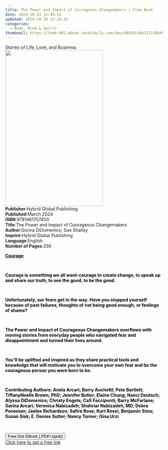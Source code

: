 ```yaml
---
title: The Power and Impact of Courageous Changemakers | Free Book
date: 2024-10-23 15:48:52
updated: 2024-10-26 12:24:32
categories:
  - Body, Mind & Spirit
thumbnail: https://thmb-001-ebook.techidaily.com/decc94950cb0e127130b4bb2c3f5d0a24c0c3a532763980397ea49035bba95cd.jpg
---
```

<main id="book-container">
  <div class="flex flex-col">
    <div class="book-brief flex-1 py-6 px-4 sm:p-6 md:py-10 md:px-8">
      <!-- brief-->
      <div class="book-brief-main">Stories of Life, Love, and Business</div>
    </div>
    <div
      class="book-meta-info flex-1 grid gap-4 col-start-1 col-end-3 row-start-1 sm:mb-6 sm:grid-cols-4 lg:gap-6 lg:col-start-2 lg:row-end-6 lg:row-span-6 lg:mb-0"
    >
      <div
        class="book-meta-info-left place-content-center mt-4 p-4 text-sm leading-6 col-start-2 col-span-2 dark:text-slate-400"
      >
        <img
          class="w-full h-500 object-cover rounded-lg sm:h-255 sm:col-span-2 lg:col-span-full"
          src="https://img-001-ebook.techidaily.com/5563f9e6ad8e6052dc0a094917066b10a36e32692f4eb112dfb6ec47e40276b9.jpg"
          alt=""
          width="312"
          height="500"
        />
      </div>
      <div
        class="book-meta-info-right mt-2 col-start-1 row-start-2 col-span-3 self-center"
      >
        <!-- meta data  -->
        <div class="flex flex-col px-4 md:px-8">
          <div class="flex-1">
            <strong>Publisher</strong>:<span class="px-2"
              >Hybrid Global Publishing</span
            >
          </div>
          <div class="flex-1">
            <strong>Published</strong>:<span class="px-2">March 2024</span>
          </div>
          <div class="flex-1">
            <strong>ISBN</strong>:<span class="px-2">9781961757400</span>
          </div>
          <div class="flex-1">
            <strong>Title</strong>:<span class="px-2"
              >The Power and Impact of Courageous Changemakers</span
            >
          </div>
          <div class="flex-1">
            <strong>Author</strong>:<span class="px-2"
              >Donna DiDomenico; Sue Shalley</span
            >
          </div>
          <div class="flex-1">
            <strong>Imprint</strong>:<span class="px-2"
              >Hybrid Global Publishing</span
            >
          </div>
          <div class="flex-1">
            <strong>Language</strong>:<span class="px-2">English</span>
          </div>
          <div class="flex-1">
            <strong>Number of Pages</strong>:<span class="px-2">256</span>
          </div>
        </div>
      </div>
    </div>
    <div class="book-description flex-1 py-6 px-4 sm:p-6 md:py-10 md:px-8">
      <div class="book-description-main">
        <div accordion-content="" id="description">
          <p>
            <strong
              style="background-color: rgba(0, 0, 0, 0); color: rgb(0, 0, 0)"
              ><u>Courage</u></strong
            >
          </p>
          <p><br /></p>
          <p>
            <strong
              style="background-color: rgba(0, 0, 0, 0); color: rgb(0, 0, 0)"
              >Courage is something we all want-courage to create change, to
              speak up and share our truth, to see the good, to&nbsp;be&nbsp;the
              good.</strong
            >
          </p>
          <p><br /></p>
          <p>
            <strong
              style="background-color: rgba(0, 0, 0, 0); color: rgb(0, 0, 0)"
              >Unfortunately, our fears get in the way.&nbsp;Have you stopped
              yourself because of past failures, thoughts of not being good
              enough, or feelings of shame?</strong
            >
          </p>
          <p><br /></p>
          <p>
            <strong
              style="background-color: rgba(0, 0, 0, 0); color: rgb(0, 0, 0)"
              >The Power and Impact of Courageous Changemakers overflows with
              moving stories from everyday people&nbsp;who navigated fear and
              disappointment and turned their lives around.&nbsp;</strong
            >
          </p>
          <p><br /></p>
          <p>
            <strong
              style="background-color: rgba(0, 0, 0, 0); color: rgb(0, 0, 0)"
              >You'll be uplifted and inspired as they share practical tools and
              knowledge that will motivate you to overcome your own fear and be
              the courageous person you were born to be.&nbsp;</strong
            >
          </p>
          <p><br /></p>
          <p>
            <strong
              style="background-color: rgba(0, 0, 0, 0); color: rgb(0, 0, 0)"
              >Contributing Authors: Anela Arcari; Barry Auchettl; Pete
              Bartlett; TiffanyNoelle Brown, PhD; Jennifer Butler; Elaine Chung;
              Nanci Deutsch; Alyssa DiDomenico; Christy Engels; CaS Facciponti;
              Barry McFarlane; Sarina Arcari; Veronica Nabizadeh; Shahriar
              Nabizadeh, MD; Debra Poneman; Jaelee Richardson; Safire Rose; Kurt
              Rossi; Benjamin Sims; Susan Sisk; E. Denise Sutter; Nancy Turner;
              Gina Urzi</strong
            >
          </p>
          <p><br /></p>
        </div>
        <div class="accordion-fader"></div>
      </div>
    </div>
    <div class="book-excerpts flex-1 py-6 px-4 sm:p-6 md:py-10 md:px-8"></div>
    <div
      class="book-about-author flex-1 py-6 px-4 sm:p-6 md:py-10 md:px-8"
    ></div>
    <div class="book-free-get flex-1 py-6 px-4 sm:p-6 md:py-10 md:px-8">
      <button
        id="btn-free-get"
        class="bg-blue-500 hover:bg-blue-700 text-white font-bold py-2 px-4 rounded"
      >
        Free Get EBook (.PDF/.epub)
      </button>
      <div id="countdown-display" class="px-2 text-lg mt-2"></div>
      <a
        id="free-link"
        class="hidden bg-blue-500 hover:bg-blue-700 text-white font-bold py-2 px-4 rounded"
        href="https://www.ebooks.com/en-us/book/211411480/the-power-and-impact-of-courageous-changemakers/donna-didomenico/"
        target="_blank"
        >Click here to get a free link</a
      >
    </div>
    <script>
      let countdownTime = 0;
      let countdownInterval = null;
      document
        .getElementById('btn-free-get')
        .addEventListener('click', startCountdown);
      function startCountdown() {
        countdownTime = new Date().getTime() + 60000 * 3;
        countdownInterval = setInterval(updateCountdown, 1000);
        document.getElementById('btn-free-get').disabled = true;
        document
          .getElementById('btn-free-get')
          .classList.add('bg-gray-500', 'cursor-not-allowed');
      }
      function updateCountdown() {
        let currentTime = new Date().getTime();
        let timeLeft = countdownTime - currentTime;
        let secondsLeft = Math.floor(timeLeft / 1000);
        document.getElementById('countdown-display').innerHTML =
          `Remaining time: ${secondsLeft} seconds.`;
        if (secondsLeft <= 0) {
          clearInterval(countdownInterval);
          document.getElementById('btn-free-get').classList.add('hidden');
          document.getElementById('free-link').classList.remove('hidden');
          document.getElementById('countdown-display').innerHTML = '';
        }
      }
    </script>
  </div>
</main>
